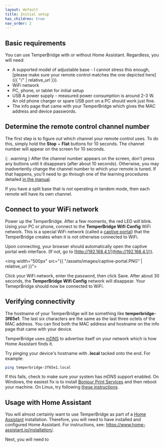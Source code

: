 ```yaml
---
layout: default
title: Initial setup
has_children: true
nav_order: 2
---
```


## Basic requirements

You can use TemperBridge with or without Home Assistant. Regardless, you will need:

- A supported model of adjustable base - I cannot stress this enough, [please make sure your remote control matches the one depicted here]({{ "/" | relative_url }}).
- WiFi network
- PC, phone, or tablet for initial setup
- USB A power supply - measured power consumption is around 2-3 W. An old phone charger or spare USB port on a PC should work just fine.
- The info page that came with your TemperBridge which gives the MAC address and device passwords.

## Determine the remote control channel number

The first step is to figure out which channel your remote control uses. To do this, simply 
hold the **Stop** + **Flat** buttons for 10 seconds. The channel number will appear on the screen for 10 seconds.

{: .warning }
After the channel number appears on the screen, don't press any buttons until it disappears (after about 10 seconds). 
Otherwise, you may inadvertently change the channel number to which your remote is tuned. If that happens, you'll need to go 
through one of the learning procedures detailed [in the manual](https://assets-www.tempurpedic.com/media/documents/Tempur_Ergo_Premier_Owners_Manual.pdf).

If you have a split base that is _not_ operating in tandem mode, then each remote will have its own channel. 

## Connect to your WiFi network

Power up the TemperBridge. After a few moments, the red LED will blink. Using your PC or phone, connect to the
**TemperBridge Wifi Config** WiFi network. This is a special WiFi network (called a [captive portal](https://esphome.io/components/captive_portal.html)) that the TemperBridge creates
when it is not otherwise connected to WiFi. 

Upon connecting, your browser should automatically open the captive portal web interface. (If not, go to [http://192.168.4.1/](http://192.168.4.1/)).

<img width="500px" src="{{ "/assets/images/captive-portal.PNG" | relative_url }}">

Click your WiFi network, enter the password, then click Save. After about 30 seconds, the **TemperBridge Wifi Config** network will disappear. 
Your TemeprBridge should now be connected to WiFi.

## Verifying connectivity 

The hostname of your TemperBridge will be something like **temperbridge-3f65e1**. The last six characters are the same as the last
three octets of the MAC address. You can find both the MAC address and hostname on the info page that came with your device.

TemperBridge uses [mDNS](https://en.wikipedia.org/wiki/Multicast_DNS) to advertise itself on your network which is how Home Assistant finds it.

Try pinging your device's hostname with **.local** tacked onto the end. For example: 

```bash
ping temperbridge-3f65e1.local
```

If this fails, check to make sure your system has mDNS support enabled. On Windows, the easiest fix is to 
install [Bonjour Print Services](https://support.apple.com/kb/DL999?locale=en_US) and then reboot your machine. On Linux, try following [these instructions](https://developer.ridgerun.com/wiki/index.php/How_to_use_mDNS_to_access_a_device_without_knowing_the_IP_address).

## Usage with Home Assistant 
You will almost certainly want to use TemperBridge as part of a [Home Assistant](https://www.home-assistant.io/) 
installation. Therefore, you will need to have installed and configured Home Assistant. For instructions, see: https://www.home-assistant.io/installation/.

Next, you will need to 